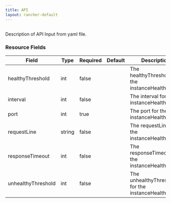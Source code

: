 ```yaml
---
title: API
layout: rancher-default
---
```


## <no value>

Description of API Input from yaml file. 
​​
### Resource Fields

Field | Type | Required | Default | Description
---|---|---|---|---
healthyThreshold | int | false | <no value> | The healthyThreshold for the instanceHealthCheck
interval | int | false | <no value> | The interval for the instanceHealthCheck
port | int | true | <no value> | The port for the instanceHealthCheck
requestLine | string | false | <no value> | The requestLine for the instanceHealthCheck
responseTimeout | int | false | <no value> | The responseTimeout for the instanceHealthCheck
unhealthyThreshold | int | false | <no value> | The unhealthyThreshold for the instanceHealthCheck


